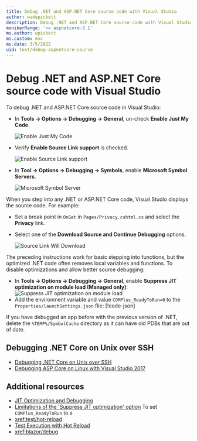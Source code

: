 ```yaml
---
title: Debug .NET and ASP.NET Core source code with Visual Studio
author: wadepickett
description: Debug .NET and ASP.NET Core source code with Visual Studio
monikerRange: '>= aspnetcore-3.1'
ms.author: wpickett
ms.custom: mvc
ms.date: 3/5/2022
uid: test/debug-aspnetcore-source
---
```

# Debug .NET and ASP.NET Core source code with Visual Studio

To debug .NET and ASP.NET Core source code in Visual Studio:

* In **Tools -> Options -> Debugging -> General**, un-check  **Enable Just My Code**.

  ![Enable Just My Code](~/test/debug-aspnetcore-source/image/justMyCode.png)

* Verify **Enable Source Link support**  is checked.

  ![Enable Source Link support](~/test/debug-aspnetcore-source/image/sourceLinkSupport.png)

* In **Tool -> Options -> Debugging -> Symbols**, enable **Microsoft Symbol Servers**.

  ![Microsoft Symbol Server](~/test/debug-aspnetcore-source/image/ms_symbol_servers.png)

When you step into any .NET or ASP.NET Core code, Visual Studio displays the source code.  For example:

* Set a break point in `OnGet` in `Pages/Privacy.cshtml.cs` and select the **Privacy** link.
* Select one of the **Download Source and Continue Debugging** options.

  ![Source Link Will Download](~/test/debug-aspnetcore-source/image/download.png)

The preceding instructions work for basic stepping into functions, but the optimized .NET code often removes local variables and functions. To disable optimizations and allow better source debugging:

* In **Tools -> Options -> Debugging -> General**, enable **Suppress JIT optimization on module load (Managed only)**:
  ![Suppress JIT optimization on module load](~/test/debug-aspnetcore-source/image/supressJIT.png)
* Add the environment variable and value `COMPlus_ReadyToRun=0` to the `Properties/launchSettings.json` file:
  [!code-json[](~/test/debug-aspnetcore-source/code/launchSettings.json?highlight=18,26)]

If you have debugged an app before with the previous version of .NET, delete the `%TEMP%/SymbolCache` directory as it can have old PDBs that are out of date.

## Debugging .NET Core on Unix over SSH

* [Debugging .NET Core on Unix over SSH](https://devblogs.microsoft.com/devops/debugging-net-core-on-unix-over-ssh/)
* [Debugging ASP Core on Linux with Visual Studio 2017](https://devblogs.microsoft.com/premier-developer/debugging-asp-core-on-linux-with-visual-studio-2017/)

## Additional resources

* [JIT Optimization and Debugging](/visualstudio/debugger/jit-optimization-and-debugging)
* [Limitations of the 'Suppress JIT optimization' option](/visualstudio/debugger/jit-optimization-and-debugging#limitations-of-the-suppress-jit-optimization-option) To set `COMPlus_ReadyToRun` to `0`
* <xref:test/hot-reload>
* [Test Execution with Hot Reload](/visualstudio/test/test-execution-with-hot-reload)
* <xref:blazor/debug>
